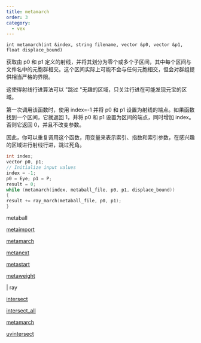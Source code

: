 ```yaml
---
title: metamarch
order: 3
category:
  - vex
---
```


`int metamarch(int &index, string filename, vector &p0, vector &p1, float displace_bound)`

获取由 p0 和 p1 定义的射线，并将其划分为零个或多个子区间，其中每个区间与文件名中的元胞群相交。这个区间实际上可能不会与任何元胞相交，但会对群组提供相当严格的界限。

这使得射线行进算法可以 "跳过 "无趣的区域，只关注行进在可能发现元宝的区域。

第一次调用该函数时，使用 index=-1 并将 p0 和 p1 设置为射线的端点。如果函数找到一个区间，它就返回 1，并将 p0 和 p1 设置为区间的端点，同时增加 index。否则它返回 0，并且不改变参数。

因此，你可以重复调用这个函数，用变量来表示索引、指数和索引参数，在感兴趣的区域进行射线行进，跳过死角。

```c
int index;
vector p0, p1;
// Initialize input values
index = -1;
p0 = Eye; p1 = P;
result = 0;
while (metamarch(index, metaball_file, p0, p1, displace_bound))
{
result += ray_march(metaball_file, p0, p1);
}

```

metaball

[metaimport](metaimport.html)

[metamarch](metamarch.html)

[metanext](metanext.html)

[metastart](metastart.html)

[metaweight](metaweight.html)

|
ray

[intersect](intersect.html)

[intersect_all](intersect_all.html)

[metamarch](metamarch.html)

[uvintersect](uvintersect.html)
